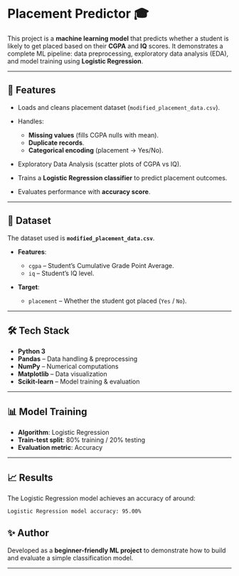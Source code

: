 
# Placement Predictor 🎓

This project is a **machine learning model** that predicts whether a student is likely to get placed based on their **CGPA** and **IQ** scores. It demonstrates a complete ML pipeline: data preprocessing, exploratory data analysis (EDA), and model training using **Logistic Regression**.

---

## 🚀 Features

* Loads and cleans placement dataset (`modified_placement_data.csv`).
* Handles:

  * **Missing values** (fills CGPA nulls with mean).
  * **Duplicate records**.
  * **Categorical encoding** (placement → Yes/No).
* Exploratory Data Analysis (scatter plots of CGPA vs IQ).
* Trains a **Logistic Regression classifier** to predict placement outcomes.
* Evaluates performance with **accuracy score**.

---

## 📂 Dataset

The dataset used is **`modified_placement_data.csv`**.

* **Features**:

  * `cgpa` – Student’s Cumulative Grade Point Average.
  * `iq` – Student’s IQ level.
* **Target**:

  * `placement` – Whether the student got placed (`Yes` / `No`).

---

## 🛠️ Tech Stack

* **Python 3**
* **Pandas** – Data handling & preprocessing
* **NumPy** – Numerical computations
* **Matplotlib** – Data visualization
* **Scikit-learn** – Model training & evaluation

---

## 📊 Model Training

* **Algorithm**: Logistic Regression
* **Train-test split**: 80% training / 20% testing
* **Evaluation metric**: Accuracy

---

## 📈 Results

The Logistic Regression model achieves an accuracy of around:

```
Logistic Regression model accuracy: 95.00%
```



## ✨ Author

Developed as a **beginner-friendly ML project** to demonstrate how to build and evaluate a simple classification model.

---
